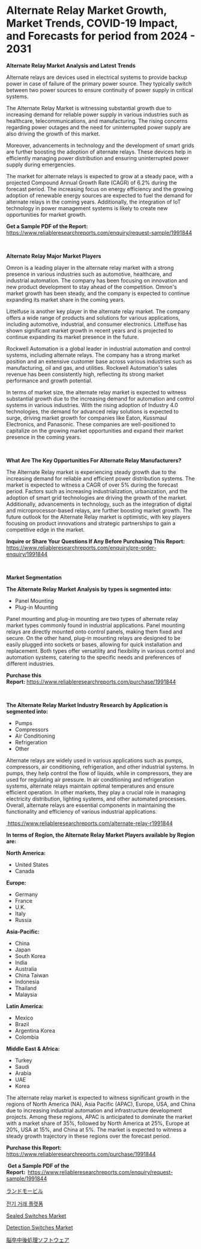 <p><h1>Alternate Relay Market Growth, Market Trends, COVID-19 Impact, and Forecasts for period from 2024 - 2031</h1></p><p><strong>Alternate Relay Market Analysis and Latest Trends</strong></p>
<p><p>Alternate relays are devices used in electrical systems to provide backup power in case of failure of the primary power source. They typically switch between two power sources to ensure continuity of power supply in critical systems.</p><p>The Alternate Relay Market is witnessing substantial growth due to increasing demand for reliable power supply in various industries such as healthcare, telecommunications, and manufacturing. The rising concerns regarding power outages and the need for uninterrupted power supply are also driving the growth of this market.</p><p>Moreover, advancements in technology and the development of smart grids are further boosting the adoption of alternate relays. These devices help in efficiently managing power distribution and ensuring uninterrupted power supply during emergencies.</p><p>The market for alternate relays is expected to grow at a steady pace, with a projected Compound Annual Growth Rate (CAGR) of 6.2% during the forecast period. The increasing focus on energy efficiency and the growing adoption of renewable energy sources are expected to fuel the demand for alternate relays in the coming years. Additionally, the integration of IoT technology in power management systems is likely to create new opportunities for market growth.</p></p>
<p><strong>Get a Sample PDF of the Report:&nbsp;</strong> <a href="https://www.reliableresearchreports.com/enquiry/request-sample/1991844">https://www.reliableresearchreports.com/enquiry/request-sample/1991844</a></p>
<p>&nbsp;</p>
<p><strong>Alternate Relay Major Market Players</strong></p>
<p><p>Omron is a leading player in the alternate relay market with a strong presence in various industries such as automotive, healthcare, and industrial automation. The company has been focusing on innovation and new product development to stay ahead of the competition. Omron's market growth has been steady, and the company is expected to continue expanding its market share in the coming years.</p><p>Littelfuse is another key player in the alternate relay market. The company offers a wide range of products and solutions for various applications, including automotive, industrial, and consumer electronics. Littelfuse has shown significant market growth in recent years and is projected to continue expanding its market presence in the future.</p><p>Rockwell Automation is a global leader in industrial automation and control systems, including alternate relays. The company has a strong market position and an extensive customer base across various industries such as manufacturing, oil and gas, and utilities. Rockwell Automation's sales revenue has been consistently high, reflecting its strong market performance and growth potential.</p><p>In terms of market size, the alternate relay market is expected to witness substantial growth due to the increasing demand for automation and control systems in various industries. With the rising adoption of Industry 4.0 technologies, the demand for advanced relay solutions is expected to surge, driving market growth for companies like Eaton, Kussmaul Electronics, and Panasonic. These companies are well-positioned to capitalize on the growing market opportunities and expand their market presence in the coming years.</p></p>
<p>&nbsp;</p>
<p><strong>What Are The Key Opportunities For Alternate Relay Manufacturers?</strong></p>
<p><p>The Alternate Relay market is experiencing steady growth due to the increasing demand for reliable and efficient power distribution systems. The market is expected to witness a CAGR of over 5% during the forecast period. Factors such as increasing industrialization, urbanization, and the adoption of smart grid technologies are driving the growth of the market. Additionally, advancements in technology, such as the integration of digital and microprocessor-based relays, are further boosting market growth. The future outlook for the Alternate Relay market is optimistic, with key players focusing on product innovations and strategic partnerships to gain a competitive edge in the market.</p></p>
<p><strong>Inquire or Share Your Questions If Any Before Purchasing This Report:</strong> <a href="https://www.reliableresearchreports.com/enquiry/pre-order-enquiry/1991844">https://www.reliableresearchreports.com/enquiry/pre-order-enquiry/1991844</a></p>
<p>&nbsp;</p>
<p><strong>Market Segmentation</strong></p>
<p><strong>The Alternate Relay Market Analysis by types is segmented into:</strong></p>
<p><ul><li>Panel Mounting</li><li>Plug-in Mounting</li></ul></p>
<p><p>Panel mounting and plug-in mounting are two types of alternate relay market types commonly found in industrial applications. Panel mounting relays are directly mounted onto control panels, making them fixed and secure. On the other hand, plug-in mounting relays are designed to be easily plugged into sockets or bases, allowing for quick installation and replacement. Both types offer versatility and flexibility in various control and automation systems, catering to the specific needs and preferences of different industries.</p></p>
<p><strong>Purchase this Report:&nbsp;</strong><a href="https://www.reliableresearchreports.com/purchase/1991844">https://www.reliableresearchreports.com/purchase/1991844</a></p>
<p>&nbsp;</p>
<p><strong>The Alternate Relay Market Industry Research by Application is segmented into:</strong></p>
<p><ul><li>Pumps</li><li>Compressors</li><li>Air Conditioning</li><li>Refrigeration</li><li>Other</li></ul></p>
<p><p>Alternate relays are widely used in various applications such as pumps, compressors, air conditioning, refrigeration, and other industrial systems. In pumps, they help control the flow of liquids, while in compressors, they are used for regulating air pressure. In air conditioning and refrigeration systems, alternate relays maintain optimal temperatures and ensure efficient operation. In other markets, they play a crucial role in managing electricity distribution, lighting systems, and other automated processes. Overall, alternate relays are essential components in maintaining the functionality and efficiency of various industrial applications.</p></p>
<p><a href="https://www.reliableresearchreports.com/alternate-relay-r1991844">&nbsp;https://www.reliableresearchreports.com/alternate-relay-r1991844</a></p>
<p><strong>In terms of Region, the Alternate Relay Market Players available by Region are:</strong></p>
<p>
    <p> <strong> North America: </strong>
        <ul>
            <li>United States</li>
            <li>Canada</li>
        </ul>
        </p> 
    <p> <strong> Europe: </strong>
        <ul>
            <li>Germany</li>
            <li>France</li>
            <li>U.K.</li>
            <li>Italy</li>
            <li>Russia</li>
        </ul>
        </p> 
    <p> <strong> Asia-Pacific: </strong>
        <ul>
            <li>China</li>
            <li>Japan</li>
            <li>South Korea</li>
            <li>India</li>
            <li>Australia</li>
            <li>China Taiwan</li>
            <li>Indonesia</li>
            <li>Thailand</li>
            <li>Malaysia</li>
        </ul>
        </p> 
    <p> <strong> Latin America: </strong>
        <ul>
            <li>Mexico</li>
            <li>Brazil</li>
            <li>Argentina Korea</li>
            <li>Colombia</li>
        </ul>
        </p> 
    <p> <strong> Middle East & Africa: </strong>
        <ul>
            <li>Turkey</li>
            <li>Saudi</li>
            <li>Arabia</li>
            <li>UAE</li>
            <li>Korea</li>
        </ul>
    </p>
    </p>
<p><p>The alternate relay market is expected to witness significant growth in the regions of North America (NA), Asia Pacific (APAC), Europe, USA, and China due to increasing industrial automation and infrastructure development projects. Among these regions, APAC is anticipated to dominate the market with a market share of 35%, followed by North America at 25%, Europe at 20%, USA at 15%, and China at 5%. The market is expected to witness a steady growth trajectory in these regions over the forecast period.</p></p>
<p><strong>Purchase this Report: </strong><a href="https://www.reliableresearchreports.com/purchase/1991844">https://www.reliableresearchreports.com/purchase/1991844</a></p>
<p>&nbsp;<strong>Get a Sample PDF of the Report:&nbsp;&nbsp;</strong><a href="https://www.reliableresearchreports.com/enquiry/request-sample/1991844">https://www.reliableresearchreports.com/enquiry/request-sample/1991844</a></p>
<p><strong></strong></p>
<p><p><a href="https://github.com/jkjreqjscoxx7/Market-Research-Report-List-1/blob/main/254657327736.md">ランドモービル</a></p><p><a href="https://github.com/nuekbpymrrz5/Market-Research-Report-List-1/blob/main/243485425305.md">전기 거래 플랫폼</a></p><p><a href="https://github.com/castoriffic/Market-Research-Report-List-4/blob/main/sealed-switches-market.md">Sealed Switches Market</a></p><p><a href="https://github.com/yoshih12/Market-Research-Report-List-2/blob/main/detection-switches-market.md">Detection Switches Market</a></p><p><a href="https://github.com/hilmi-2a/Market-Research-Report-List-1/blob/main/748335927737.md">脳卒中後処理ソフトウェア</a></p></p>